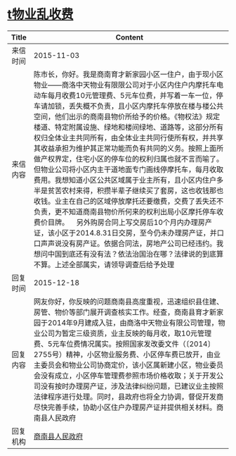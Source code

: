 # <a href="http://www.shangluo.gov.cn/zmhd/ldxxxx.jsp?urltype=leadermail.LeaderMailContentUrl&wbtreeid=1112&leadermailid=3393">t物业乱收费</a>
| Title |                                                                                                                                                                                                                                                              Content                                                                                                                                                                                                                                                              |
|:-----:|-----------------------------------------------------------------------------------------------------------------------------------------------------------------------------------------------------------------------------------------------------------------------------------------------------------------------------------------------------------------------------------------------------------------------------------------------------------------------------------------------------------------------------------|
| 来信时间  | 2015-11-03                                                                                                                                                                                                                                                                                                                                                                                                                                                                                                                        |
| 来信内容  | 陈市长，你好。我是商南育才新家园小区一住户，由于现小区物业——商洛中天物业有限限公司对于小区内住户内摩托车电动车每月收费10元管理费、5元车位费，并写着一车一位，停车请加锁，丢失概不负责，且小区内摩托车停放在楼与楼公共空间，他们出示的商南县物价所给予的价格。《物权法》规定楼道、特定附属设施、绿地和楼间绿地、道路等，这部分所有权归全体业主共同所有，由全体业主共同行使所有权，并共享其收益承担为维护其正常功能而负有共同的义务。按照上面所做产权界定，住宅小区的停车位的权利归属也就不言而喻了。但物业公司将小区内主干道地面专门画线停摩托车，每月收取费用。我想知道小区公共区域属于业主所有，且小区内住户多半是贫苦农村来得，积攒半辈子继续买了套房，这也收钱那也收钱。业主在自己的区域停放摩托还要缴费，交费了丢失还不负责，更不知道商南县物价所何来的权利出局小区摩托停车收费价目牌。    另外购房合同上写交房后10个月内办理房产证，该小区于2014.8.31日交房，至今仍未办理房产证，并口口声声说没有房产证。依据合同法，房地产公司已经违约。我想问中国到底还有没有法？依法治国治在哪？法律说的到底算不算。上述全部属实，请领导调查后给予处理 |
| 回复时间  | 2015-12-18                                                                                                                                                                                                                                                                                                                                                                                                                                                                                                                        |
| 回复内容  | 网友你好，你反映的问题商南县高度重视，迅速组织县住建、房管、物价等部门展开调查核实工作。经查，商南县育才新家园于2014年9月建成入驻，由商洛中天物业有限公司管理，物业公司为暂定三级资质，业主反映的每月收，取10元管理费、5元车位费情况属实。按照国家发改委文件（〔2014〕2755号）精神，小区物业服务费、小区停车费已放开，由业主委员会和物业公司协商定价，该小区属新建小区，物业委员会没有成立，小区停车管理费参照市场价格收取；关于开发公司没有按时办理房产证，涉及法律纠纷问题，已建议业主按照法律程序进行处理。同时，县政府也将全力协调，督促开发商尽快完善手续，协助小区住户办理房产证并提供相关材料。商南县人民政府                                                                                                                                                                                                                |
| 回复机构  | <a href="../../category/agencies/商南县人民政府.md">商南县人民政府</a>                                                                                                                                                                                                                                                                                                                                                                                                                                                                          |